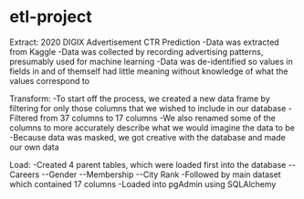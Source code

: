 # etl-project

Extract: 2020 DIGIX Advertisement CTR Prediction
-Data was extracted from Kaggle 
-Data was collected by recording advertising patterns, presumably used for machine learning
-Data was de-identified so values in fields in and of themself had little meaning without knowledge of what the values correspond to

Transform:
-To start off the process, we created a new data frame by filtering for only those columns that we wished to include in our database
-Filtered from 37 columns to 17 columns
-We also renamed some of the columns to more accurately describe what we would imagine the data to be
-Because data was masked, we got creative with the database and made our own data 

Load:
-Created 4 parent tables, which were loaded first into the database
--Careers
--Gender
--Membership
--City Rank
-Followed by main dataset which contained 17 columns
-Loaded into pgAdmin using SQLAlchemy

